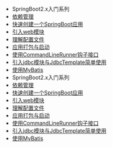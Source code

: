 * SpringBoot2.x入门系列
 * [依赖管理](Spring/依赖管理-common.md)
 * [快速创建一个SpringBoot应用](Spring/快速创建一个SpringBoot应用-common.md)
 * [引入web模块](Spring/引入web模块-common.md)
 * [理解配置文件](Spring/理解配置文件-common.md)
 * [应用打包与启动](Spring/应用打包与启动-common.md)
 * [使用CommandLineRunner钩子接口](Spring/使用CommandLineRunner钩子接口-common.md)
 * [引入jdbc模块与JdbcTemplate简单使用](Spring/引入jdbc模块与JdbcTemplate简单使用-common.md)
 * [使用MyBatis](Spring/使用MyBatis-common.md)
* SpringBoot2.x入门系列
 * [依赖管理](Spring/依赖管理-common.md)
 * [快速创建一个SpringBoot应用](Spring/快速创建一个SpringBoot应用-common.md)
 * [引入web模块](Spring/引入web模块-common.md)
 * [理解配置文件](Spring/理解配置文件-common.md)
 * [应用打包与启动](Spring/应用打包与启动-common.md)
 * [使用CommandLineRunner钩子接口](Spring/使用CommandLineRunner钩子接口-common.md)
 * [引入jdbc模块与JdbcTemplate简单使用](Spring/引入jdbc模块与JdbcTemplate简单使用-common.md)
 * [使用MyBatis](Spring/使用MyBatis-common.md)
